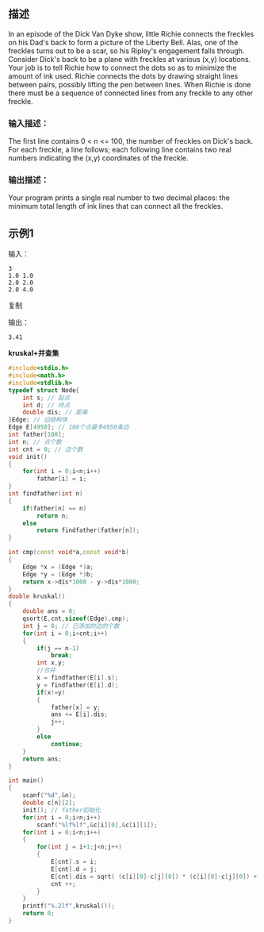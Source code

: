 ## 描述

  In an episode of the Dick Van Dyke show, little Richie connects the freckles on his Dad's back to form a picture of the Liberty Bell. Alas, one of the freckles turns out to be a scar, so his Ripley's engagement falls through.   Consider Dick's back to be a plane with freckles at various (x,y) locations. Your job is to tell Richie how to connect the dots so as to minimize the amount of ink used. Richie connects the dots by drawing straight lines between pairs, possibly lifting the pen between lines. When Richie is done there must be a sequence of connected lines from any freckle to any other freckle.

### 输入描述：

  The first line contains 0 < n <= 100, the number of freckles on Dick's back. For each freckle, a line follows; each following line contains two real numbers indicating the (x,y) coordinates of the freckle.

### 输出描述：

  Your program prints a single real number to two decimal places: the minimum total length of ink lines that can connect all the freckles.

## 示例1

输入：

```
3
1.0 1.0
2.0 2.0
2.0 4.0
```

复制

输出：

```
3.41
```

**kruskal+并查集**

```c++
#include<stdio.h>
#include<math.h>
#include<stdlib.h>
typedef struct Node{
    int s; // 起点
    int d; // 终点
    double dis; // 距离
}Edge; // 边结构体
Edge E[4950]; // 100个点最多4950条边
int father[100];
int n; // 点个数
int cnt = 0; // 边个数
void init()
{
    for(int i = 0;i<n;i++)
        father[i] = i;
}
int findfather(int n)
{
    if(father[n] == n)
        return n;
    else
        return findfather(father[n]);
}

int cmp(const void*a,const void*b)
{
    Edge *x = (Edge *)a;
    Edge *y = (Edge *)b;
    return x->dis*1000 - y->dis*1000;
}
double kruskal()
{
    double ans = 0;
    qsort(E,cnt,sizeof(Edge),cmp);
    int j = 0; // 已添加的边的个数
    for(int i = 0;i<cnt;i++)
    {
        if(j == n-1)
            break;
        int x,y;
        //合并
        x = findfather(E[i].s);
        y = findfather(E[i].d);
        if(x!=y)
        {
            father[x] = y;
            ans += E[i].dis;
            j++;
        }
        else
            continue;
    }
    return ans;
}

int main()
{
    scanf("%d",&n);
    double c[n][2];
    init(); // father初始化
    for(int i = 0;i<n;i++)
        scanf("%lf%lf",&c[i][0],&c[i][1]);
    for(int i = 0;i<n;i++)
    {
        for(int j = i+1;j<n;j++)
        {
            E[cnt].s = i;
            E[cnt].d = j;
            E[cnt].dis = sqrt( (c[i][0]-c[j][0]) * (c[i][0]-c[j][0]) + (c[i][1]-c[j][1]) * (c[i][1]-c[j][1]) );
            cnt ++;
        }
    }
    printf("%.2lf",kruskal());
    return 0;
}
```

